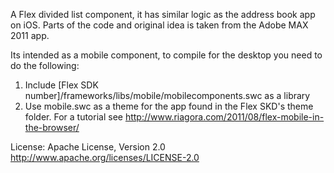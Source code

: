 A Flex divided list component, it has similar logic as the address book app on iOS. Parts of the code and original idea is taken from the Adobe MAX 2011 app.

Its intended as a mobile component, to compile for the desktop you need to do the following:  
1. Include [Flex SDK number]/frameworks/libs/mobile/mobilecomponents.swc as a library
2. Use mobile.swc as a theme for the app found in the Flex SKD's theme folder.
For a tutorial see http://www.riagora.com/2011/08/flex-mobile-in-the-browser/

License:
Apache License, Version 2.0
http://www.apache.org/licenses/LICENSE-2.0